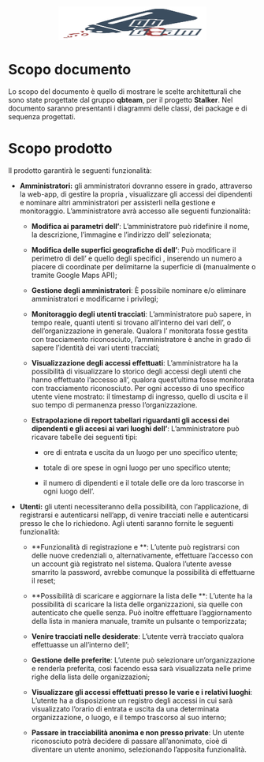
<p align=center>

<img src=logoqbteam.png width=300 height=69>

</p>

# Scopo documento

Lo scopo del documento è quello di mostrare le scelte architetturali che sono state progettate dal gruppo **qbteam**, per il progetto **Stalker**. Nel documento saranno presentanti i diagrammi delle classi, dei package e di sequenza progettati.

# Scopo prodotto 

Il prodotto garantirà le seguenti funzionalità:

-   **Amministratori:** gli amministratori dovranno essere in grado,
    attraverso la web-app, di gestire la propria , visualizzare gli
    accessi dei dipendenti e nominare altri amministratori per
    assisterli nella gestione e monitoraggio.
    L’amministratore avrà accesso alle seguenti funzionalità:

    -   **Modifica ai parametri dell’**: L’amministratore può ridefinire
        il nome, la descrizione, l’immagine e l’indirizzo dell’
        selezionata;

    -   **Modifica delle superfici geografiche di dell’**: Può
        modificare il perimetro di dell’ e quello degli specifici ,
        inserendo un numero a piacere di coordinate per delimitarne la
        superficie di (manualmente o tramite Google Maps API);

    -   **Gestione degli amministratori**: È possibile nominare e/o
        eliminare amministratori e modificarne i privilegi;

    -   **Monitoraggio degli utenti tracciati**: L’amministratore può
        sapere, in tempo reale, quanti utenti si trovano all’interno dei
        vari dell’, o dell’organizzazione in generale. Qualora l’
        monitorata fosse gestita con tracciamento riconosciuto,
        l’amministratore è anche in grado di sapere l’identità dei vari
        utenti tracciati;

    -   **Visualizzazione degli accessi effettuati**: L’amministratore
        ha la possibilità di visualizzare lo storico degli accessi degli
        utenti che hanno effettuato l’accesso all’, qualora quest’ultima
        fosse monitorata con tracciamento riconosciuto. Per ogni accesso
        di uno specifico utente viene mostrato: il timestamp di
        ingresso, quello di uscita e il suo tempo di permanenza presso
        l’organizzazione.

    -   **Estrapolazione di report tabellari riguardanti gli accessi dei
        dipendenti e gli accesi ai vari luoghi dell’**: L’amministratore
        può ricavare tabelle dei seguenti tipi:

        -   ore di entrata e uscita da un luogo per uno specifico
            utente;

        -   totale di ore spese in ogni luogo per uno specifico utente;

        -   il numero di dipendenti e il totale delle ore da loro
            trascorse in ogni luogo dell’.

-   **Utenti:** gli utenti necessiteranno della possibilità, con
    l’applicazione, di registrarsi e autenticarsi nell’app, di venire
    tracciati nelle e autenticarsi presso le che lo richiedono. Agli
    utenti saranno fornite le seguenti funzionalità:

    -   **Funzionalità di registrazione e **: L’utente può registrarsi
        con delle nuove credenziali o, alternativamente, effettuare
        l’accesso con un account già registrato nel sistema. Qualora
        l’utente avesse smarrito la password, avrebbe comunque la
        possibilità di effettuarne il reset;

    -   **Possibilità di scaricare e aggiornare la lista delle **:
        L’utente ha la possibilità di scaricare la lista delle
        organizzazioni, sia quelle con autenticato che quelle senza. Può
        inoltre effettuare l’aggiornamento della lista in maniera
        manuale, tramite un pulsante o temporizzata;

    -   **Venire tracciati nelle desiderate**: L’utente verrà tracciato
        qualora effettuasse un all’interno dell’;

    -   **Gestione delle preferite**: L’utente può selezionare
        un’organizzazione e renderla preferita, così facendo essa sarà
        visualizzata nelle prime righe della lista delle organizzazioni;

    -   **Visualizzare gli accessi effettuati presso le varie e i
        relativi luoghi**: L’utente ha a disposizione un registro degli
        accessi in cui sarà visualizzato l’orario di entrata e uscita da
        una determinata organizzazione, o luogo, e il tempo trascorso al
        suo interno;

    -   **Passare in tracciabilità anonima e non presso private**: Un
        utente riconosciuto potrà decidere di passare all’anonimato,
        cioè di diventare un utente anonimo, selezionando l’apposita
        funzionalità.